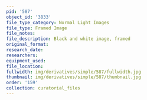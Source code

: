 ```yaml
---
pid: '587'
object_id: '3833'
file_type_category: Normal Light Images
file_type: Framed Image
file_notes:
file_description: Black and white image, framed
original_format:
research_date:
researchers:
equipment_used:
file_location:
fullwidth: img/derivatives/simple/587/fullwidth.jpg
thumbnail: img/derivatives/simple/587/thumbnail.jpg
order: '159'
collection: curatorial_files
---
```

